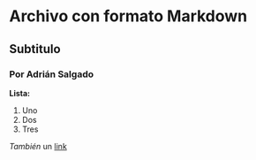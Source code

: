 # Archivo con formato Markdown

## Subtitulo

### Por Adrián Salgado

**Lista:**

1. Uno
2. Dos
3. Tres

*También* un [link](README.md)
